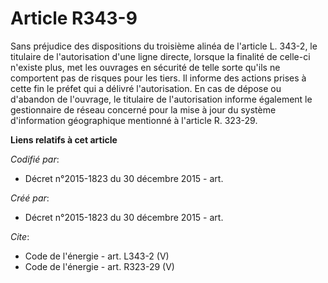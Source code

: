 # Article R343-9

Sans préjudice des dispositions du troisième alinéa de l'article L. 343-2, le titulaire de l'autorisation d'une ligne
directe, lorsque la finalité de celle-ci n'existe plus, met les ouvrages en sécurité de telle sorte qu'ils ne comportent pas
de risques pour les tiers. Il informe des actions prises à cette fin le préfet qui a délivré l'autorisation. En cas de dépose
ou d'abandon de l'ouvrage, le titulaire de l'autorisation informe également le gestionnaire de réseau concerné pour la mise à
jour du système d'information géographique mentionné à l'article R. 323-29.

**Liens relatifs à cet article**

_Codifié par_:

  - Décret n°2015-1823 du 30 décembre 2015 - art.

_Créé par_:

  - Décret n°2015-1823 du 30 décembre 2015 - art.

_Cite_:

  - Code de l'énergie - art. L343-2 (V)
  - Code de l'énergie - art. R323-29 (V)
